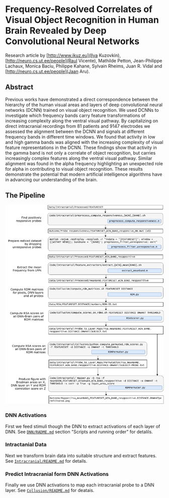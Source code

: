 Frequency-Resolved Correlates of Visual Object Recognition in Human Brain Revealed by Deep Convolutional Neural Networks
========================================================================================================================
Research article by [http://www.ikuz.eu](Ilya Kuzovkin), [http://neuro.cs.ut.ee/people](Raul Vicente), Mathilde Petton, Jean-Philippe Lachaux, Monica Baciu, Philippe Kahane, Sylvain Rheims, Juan R. Vidal and [http://neuro.cs.ut.ee/people](Jaan Aru). 

## Abstract
Previous works have demonstrated a direct correspondence between the hierarchy of the human visual areas and layers of deep convolutional neural networks (DCNN) trained on visual object recognition. We used DCNNs to investigate which frequency bands carry feature transformations of increasing complexity along the ventral visual pathway. By capitalizing on direct intracranial recordings from $81$ patients and $9147$ electrodes we assessed the alignment between the DCNN and signals at different frequency bands in different time windows. We found that activity in low and high gamma bands was aligned with the increasing complexity of visual feature representations in the DCNN. These findings show that activity in the gamma band is not only a correlate of object recognition, but carries increasingly complex features along the ventral visual pathway. Similar alignment was found in the alpha frequency highlighting an unexpected role for alpha in contributing to visual object recognition. These results demonstrate the potential that modern artificial intelligence algorithms have in advancing our understanding of the brain.

## The Pipeline
![Experimental pipeline](experimental_pipeline.png)

### DNN Activations
First we feed stimuli though the DNN to extract activations of each layer of DNN.
See [`DNN/RADME.md`](DNN/RADME.md) section "Scripts and running order" for detalils.

### Intractanial Data
Next we transform brain data into suitable structure and extract features.
See [`Intracranial/README.md`](Intracranial/README.md) for details.

### Predict Intracranial form DNN Activations
Finally we use DNN activations to map each intracranial probe to a DNN layer.
See [`Collusion/README.md`](Collusion/README.md) for deatais.
